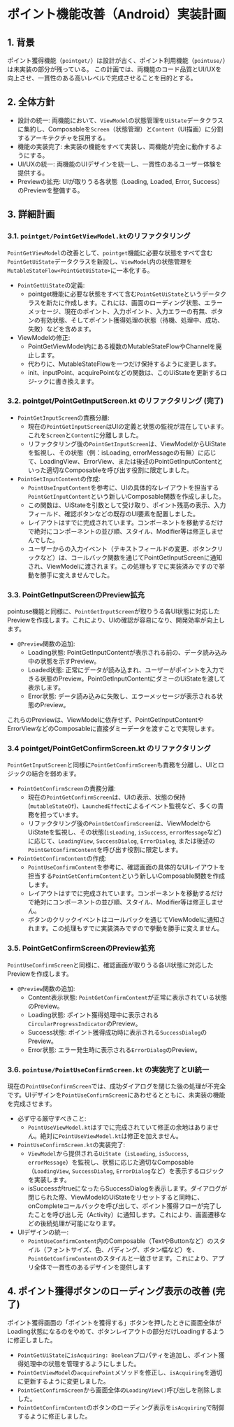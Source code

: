 # ポイント機能改善（Android）実装計画

## 1. 背景
ポイント獲得機能（`pointget/`）は設計が古く、ポイント利用機能（`pointuse/`）は未実装の部分が残っている。
この計画では、両機能のコード品質とUI/UXを向上させ、一貫性のある高いレベルで完成させることを目的とする。

## 2. 全体方針
- 設計の統一: 両機能において、`ViewModel`の状態管理を`UiState`データクラスに集約し、Composableを`Screen`（状態管理）と`Content`（UI描画）に分割するアーキテクチャを採用する。
- 機能の実装完了: 未実装の機能をすべて実装し、両機能が完全に動作するようにする。
- UI/UXの統一: 両機能のUIデザインを統一し、一貫性のあるユーザー体験を提供する。
- Previewの拡充: UIが取りうる各状態（Loading, Loaded, Error, Success）のPreviewを整備する。

## 3. 詳細計画

### 3.1. `pointget/PointGetViewModel.kt`のリファクタリング
`PointGetViewModel`の改善として、`pointget`機能に必要な状態をすべて含む`PointGetUiState`データクラスを新設し、`ViewModel`内の状態管理を`MutableStateFlow<PointGetUiState>`に一本化する。
- `PointGetUiState`の定義: 
  - pointget機能に必要な状態をすべて含む`PointGetUiState`というデータクラスを新たに作成します。これには、画面のローディング状態、エラーメッセージ、現在のポイント、入力ポイント、入力エラーの有無、ボタンの有効状態、そしてポイント獲得処理の状態（待機、処理中、成功、失敗）などを含めます。
- ViewModelの修正: 
  - PointGetViewModel内にある複数のMutableStateFlowやChannelを廃止します。
  - 代わりに、MutableStateFlow<PointGetUiState>を一つだけ保持するように変更します。
  - init、inputPoint、acquirePointなどの関数は、このUiStateを更新するロジ-ックに書き換えます。

### 3.2. pointget/PointGetInputScreen.kt のリファクタリング (完了)
- `PointGetInputScreen`の責務分離:
  - 現在の`PointGetInputScreen`はUIの定義と状態の監視が混在しています。これを`Screen`と`Content`に分離しました。
  - リファクタリング後の`PointGetInputScreen`は、ViewModelからUiStateを監視し、その状態（例：isLoading, errorMessageの有無）に応じて、LoadingView、ErrorView、または後述のPointGetInputContentといった適切なComposableを呼び出す役割に限定しました。
- `PointGetInputContent`の作成:
  - `PointUseInputContent`を参考に、UIの具体的なレイアウトを担当する`PointGetInputContent`という新しいComposable関数を作成しました。
  - この関数は、UiStateを引数として受け取り、ポイント残高の表示、入力フィールド、確認ボタンなどの既存のUI要素を配置しました。
  - レイアウトはすでに完成されています。コンポーネントを移動するだけで絶対にコンポーネントの並び順、スタイル、Modifier等は修正しませんでした。
  - ユーザーからの入力イベント（テキストフィールドの変更、ボタンクリックなど）は、コールバック関数を通じてPointGetInputScreenに通知され、ViewModelに渡されます。この処理もすでに実装済みですので挙動を勝手に変えませんでした。

### 3.3. PointGetInputScreenのPreview拡充
pointuse機能と同様に、`PointGetInputScreen`が取りうる各UI状態に対応したPreviewを作成します。これにより、UIの確認が容易になり、開発効率が向上します。
- `@Preview`関数の追加:
  - Loading状態: PointGetInputContentが表示される前の、データ読み込み中の状態を示すPreview。
  - Loaded状態: 正常にデータが読み込まれ、ユーザーがポイントを入力できる状態のPreview。PointGetInputContentにダミーのUiStateを渡して表示します。
  - Error状態: データ読み込みに失敗し、エラーメッセージが表示される状態のPreview。

これらのPreviewは、ViewModelに依存せず、PointGetInputContentやErrorViewなどのComposableに直接ダミーデータを渡すことで実現します。

### 3.4 pointget/PointGetConfirmScreen.kt のリファクタリング
`PointGetInputScreen`と同様に`PointGetConfirmScreen`も責務を分離し、UIとロジックの結合を弱めます。

- `PointGetConfirmScreen`の責務分離: 
  - 現在の`PointGetConfirmScreen`は、UIの表示、状態の保持(`mutableStateOf`)、`LaunchedEffect`によるイベント監視など、多くの責務を担っています。
  - リファクタリング後の`PointGetConfirmScreen`は、ViewModelからUiStateを監視し、その状態(`isLoading`, `isSuccess`, `errorMessage`など)に応じて、`LoadingView`, `SuccessDialog`, `ErrorDialog`, または後述の`PointGetConfirmContent`を呼び出す役割に限定します。
- `PointGetConfirmContent`の作成: 
  - `PointUseConfirmContent`を参考に、確認画面の具体的なUIレイアウトを担当する`PointGetConfirmContent`という新しいComposable関数を作成します。
  - レイアウトはすでに完成されています。コンポーネントを移動するだけで絶対にコンポーネントの並び順、スタイル、Modifier等は修正しません。
  - ボタンのクリックイベントはコールバックを通じてViewModelに通知されます。この処理もすでに実装済みですので挙動を勝手に変えません。

### 3.5. PointGetConfirmScreenのPreview拡充
`PointUseConfirmScreen`と同様に、確認画面が取りうる各UI状態に対応したPreviewを作成します。
- `@Preview`関数の追加:
  - Content表示状態: `PointGetConfirmContent`が正常に表示されている状態のPreview。
  - Loading状態: ポイント獲得処理中に表示される`CircularProgressIndicator`のPreview。
  - Success状態: ポイント獲得成功時に表示される`SuccessDialog`のPreview。
  - Error状態: エラー発生時に表示される`ErrorDialog`のPreview。

### 3.6. `pointuse/PointUseConfirmScreen.kt` の実装完了とUI統一
現在の`PointUseConfirmScreen`では、成功ダイアログを閉じた後の処理が不完全です。UIデザインを`PointUseConfirmScreen`にあわせるとともに、未実装の機能を完成させます。

- 必ず守る厳守すべきこと: 
  - `PointUseViewModel.kt`はすでに完成されていて修正の余地はありません。絶対に`PointUseViewModel.kt`は修正を加えません。
- `PointUseConfirmScreen.kt`の実装完了:
  - `ViewModel`から提供される`UiState`（`isLoading`, `isSuccess`, `errorMessage`）を監視し、状態に応じた適切なComposable（`LoadingView`, `SuccessDialog`, `ErrorDialog`など）を表示するロジックを実装します。
  - isSuccessがtrueになったらSuccessDialogを表示します。ダイアログが閉じられた際、ViewModelのUiStateをリセットすると同時に、onCompleteコールバックを呼び出して、ポイント獲得フローが完了したことを呼び出し元（Activity）に通知します。これにより、画面遷移などの後続処理が可能になります。
- UIデザインの統一:
  - `PointUseConfirmContent`内のComposable（TextやButtonなど）のスタイル（フォントサイズ、色、パディング、ボタン幅など）を、`PointGetConfirmContent`のスタイルと一致させます。これにより、アプリ全体で一貫性のあるデザインを提供します

## 4. ポイント獲得ボタンのローディング表示の改善 (完了)
ポイント獲得画面の「ポイントを獲得する」ボタンを押したときに画面全体がLoading状態になるのをやめて、ボタンレイアウトの部分だけLoadingするように修正しました。
- `PointGetUiState`に`isAcquiring: Boolean`プロパティを追加し、ポイント獲得処理中の状態を管理するようにしました。
- `PointGetViewModel`の`acquirePoint`メソッドを修正し、`isAcquiring`を適切に更新するように変更しました。
- `PointGetConfirmScreen`から画面全体の`LoadingView()`呼び出しを削除しました。
- `PointGetConfirmContent`のボタンのローディング表示を`isAcquiring`で制御するように修正しました。
